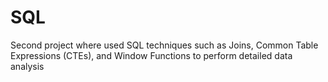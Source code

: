 # SQL
Second project where used SQL techniques such as Joins, Common Table Expressions (CTEs), and Window Functions to perform detailed data analysis
